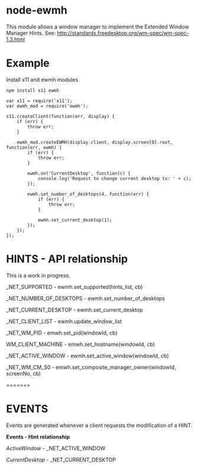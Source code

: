 node-ewmh
================

This module allows a window manager to implement the Extended Window Manager Hints. See: http://standards.freedesktop.org/wm-spec/wm-spec-1.3.html


Example
=======

Install x11 and ewmh modules
```
npm install x11 ewmh
```

```
var x11 = require('x11');
var ewmh_mod = require('ewmh');

x11.createClient(function(err, display) {
    if (err) {
        throw err;
    }

    ewmh_mod.createEWMH(display.client, display.screen[0].root, function(err, ewmh) {
        if (err) {
            throw err;
        }

        ewmh.on('CurrentDesktop', function(c) {
            console.log('Request to change current desktop to: ' + c);
        });

        ewmh.set_number_of_desktops(4, function(err) {
            if (err) {
                throw err;
            }

            ewmh.set_current_desktop(1);
        });
    });
});
```

HINTS - API relationship
=======
This is a work in progress.

\_NET\_SUPPORTED - ewmh.set\_supported(hints_list, cb)

\_NET\_NUMBER\_OF\_DESKTOPS - ewmh.set\_number\_of\_desktops

\_NET\_CURRENT\_DESKTOP - ewmh.set\_current\_desktop

\_NET\_CLIENT\_LIST - ewmh.update\_window\_list

\_NET\_WM\_PID - emwh.set_pid(windowId, cb)

WM\_CLIENT\_MACHINE - emwh.set_hostname(windowId, cb)

\_NET\_ACTIVE\_WINDOW - ewmh.set_active_window(windowId, cb)

\_NET\_WM\_CM\_S0 - emwh.set_composite_manager_owner(windowId, screenNo, cb)

=======

EVENTS
=======

Events are generated whenever a client requests the modification of a HINT.

**Events - Hint relationship**

*ActiveWindow* - \_NET\_ACTIVE\_WINDOW

*CurrentDesktop* - \_NET\_CURRENT\_DESKTOP
